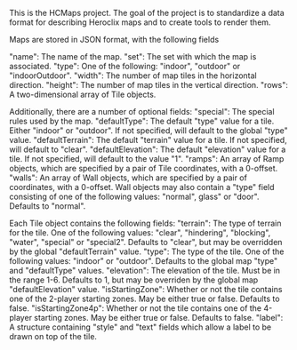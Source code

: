 This is the HCMaps project. The goal of the project is to standardize a data
format for describing Heroclix maps and to create tools to render them.

Maps are stored in JSON format, with the following fields

"name": The name of the map.
"set": The set with which the map is associated.
"type": One of the following: "indoor", "outdoor" or "indoorOutdoor".
"width": The number of map tiles in the horizontal direction.
"height": The number of map tiles in the vertical direction.
"rows": A two-dimensional array of Tile objects.

Additionally, there are a number of optional fields:
"special": The special rules used by the map.
"defaultType": The default "type" value for a tile. Either "indoor" or
    "outdoor". If not specified, will default to the global "type" value.
"defaultTerrain": The default "terrain" value for a tile. If not specified,
    will default to "clear".
"defaultElevation": The default "elevation" value for a tile. If not specified,
    will default to the value "1".
"ramps": An array of Ramp objects, which are specified by a pair of Tile
    coordinates, with a 0-offset.
"walls": An array of Wall objects, which are specified by a pair of
    coordinates, with a 0-offset. Wall objects may also contain a "type" field
    consisting of one of the following values: "normal", glass" or "door".
    Defaults to "normal".

Each Tile object contains the following fields:
"terrain": The type of terrain for the tile. One of the following values:
    "clear", "hindering", "blocking", "water", "special" or "special2".
    Defaults to "clear", but may be overridden by the global "defaultTerrain"
    value.
"type": The type of the tile. One of the following values: "indoor" or
    "outdoor". Defaults to the global map "type" and "defaultType" values.
"elevation": The elevation of the tile. Must be in the range 1-6. Defaults to
    1, but may be overriden by the global map "defaultElevation" value.
"isStartingZone": Whether or not the tile contains one of the 2-player starting
    zones. May be either true or false. Defaults to false.
    "isStartingZone4p": Whether or not the tile contains one of the 4-player starting
    zones. May be either true or false. Defaults to false.
"label": A structure containing "style" and "text" fields which allow a label
    to be drawn on top of the tile.
